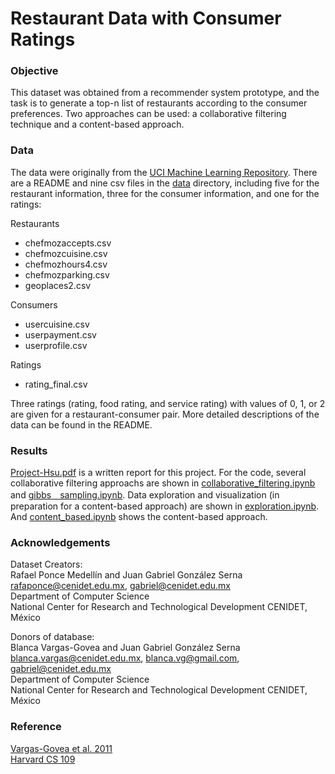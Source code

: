 # Restaurant Data with Consumer Ratings
### Objective
This dataset was obtained from a recommender system prototype, and the task is to generate a top-n list of restaurants according to the consumer preferences. Two approaches can be used: a collaborative filtering technique and a content-based approach. 

### Data
The data were originally from the [UCI Machine Learning Repository](https://archive.ics.uci.edu/ml/datasets/Restaurant+%26+consumer+data). There are a README and nine csv files in the [data](data/) directory, including five for the restaurant information, three for the consumer information, and one for the ratings:

Restaurants
- chefmozaccepts.csv
- chefmozcuisine.csv
- chefmozhours4.csv
- chefmozparking.csv
- geoplaces2.csv

Consumers
- usercuisine.csv
- userpayment.csv
- userprofile.csv

Ratings
- rating_final.csv

Three ratings (rating, food rating, and service rating) with values of 0, 1, or 2 are given for a restaurant-consumer pair. More detailed descriptions of the data can be found in the README.

### Results

[Project-Hsu.pdf](Project-Hsu.pdf) is a written report for this project. For the code, several collaborative filtering approachs are shown in [collaborative_filtering.ipynb](collaborative_filtering.ipynb) and [gibbs＿sampling.ipynb](gibbs_sampling.ipynb). Data exploration and visualization (in preparation for a content-based approach) are shown in [exploration.ipynb](exploration.ipynb). And [content_based.ipynb](content_based.ipynb) shows the content-based approach.

### Acknowledgements
Dataset Creators:
<br> 
Rafael Ponce Medellín and Juan Gabriel González Serna
<br> 
rafaponce@cenidet.edu.mx, gabriel@cenidet.edu.mx
<br> 
Department of Computer Science
<br> 
National Center for Research and Technological Development CENIDET, México
<br> 

Donors of database:
<br> 
Blanca Vargas-Govea and Juan Gabriel González Serna
<br> 
blanca.vargas@cenidet.edu.mx, blanca.vg@gmail.com, gabriel@cenidet.edu.mx
<br> 
Department of Computer Science
<br> 
National Center for Research and Technological Development CENIDET, México

### Reference
[Vargas-Govea et al. 2011](http://ceur-ws.org/Vol-791/paper8.pdf)
<br> 
[Harvard CS 109](https://github.com/cs109/content/blob/master/HW4_solutions.ipynb)
